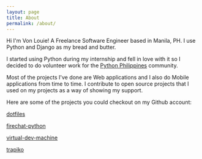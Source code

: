 ```yaml
---
layout: page
title: About
permalink: /about/
---
```


Hi I'm Von Louie! A Freelance Software Engineer based in Manila, PH. I use Python and Django as my bread
and butter.

I started using Python during my internship and fell in love with it so I decided to do
volunteer work for the [Python Philippines](https://python.ph/) community.

Most of the projects I've done are Web applications and I also do Mobile applications from
time to time. I contribute to open source projects that I used on my projects as a way of showing my
support.

Here are some of the projects you could checkout on my Github account:

[dotfiles](https://github.com/pandabearcoder/dotfiles)

[firechat-python](https://github.com/pandabearcoder/dotfiles)

[virtual-dev-machine](https://github.com/pandabearcoder/virtual-dev-machine)

[trapiko](https://github.com/pandabearcoder/trapiko)
